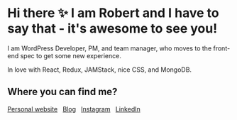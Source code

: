 # Hi there ✨ I am Robert and I have to say that - it's awesome to see you!

I am WordPress Developer, PM, and team manager, who moves to the front-end spec to get some new experience.

In love with React, Redux, JAMStack, nice CSS, and MongoDB.

## Where you can find me?

[Personal website](https://robertorlinski.pl) &nbsp; [Blog](https://blog.robertorlinski.pl/) &nbsp; [Instagram](https://www.instagram.com/robert.orlinski/) &nbsp; [LinkedIn](https://www.linkedin.com/in/robert-orlinski/)

